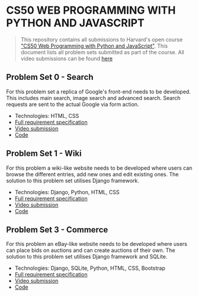 # CS50 WEB PROGRAMMING WITH PYTHON AND JAVASCRIPT

>This repository contains all submissions to Harvard's open course ["CS50 Web Programming with Python and JavaScript"](https://cs50.harvard.edu/web/2020/). This document lists all problem sets submitted as part of the course. All video submissions can be found [here](https://youtube.com/playlist?list=PLWOGMQeCra7LaScibYFzl59-Qu6ClBA5y&feature=shared)

## Problem Set 0 - Search

For this problem set a replica of Google's front-end needs to be developed. This includes main search, image search and advanced search. Search requests are sent to the actual Google via form action. 

+ Technologies: HTML, CSS
+ [Full requirement specification](https://cs50.harvard.edu/web/2020/projects/0/search/)
+ [Video submission](https://youtu.be/CznRTOHmMr0)
+ [Code](https://github.com/VikSil/CS50Web/tree/trunk/problem_sets/0_search)


## Problem Set 1 - Wiki

For this problem a wiki-like website needs to be developed where users can browse the different entries, add new ones and edit existing ones. The solution to this problem set utilises Django framework.

+ Technologies: Django, Python, HTML, CSS
+ [Full requirement specification](https://cs50.harvard.edu/web/2020/projects/1/)
+ [Video submission](https://youtu.be/e2JhwnXaUZg)
+ [Code](https://github.com/VikSil/CS50Web/tree/trunk/problem_sets/1_CS50_wiki)


## Problem Set 3 - Commerce

For this problem an eBay-like website needs to be developed where users can place bids on auctions and can create auctions of their own. The solution to this problem set utilises Django framework and SQLite.

+ Technologies: Django, SQLite, Python, HTML, CSS, Bootstrap
+ [Full requirement specification](https://cs50.harvard.edu/web/2020/projects/2/)
+ [Video submission](https://youtu.be/V4-v88ylnH0)
+ [Code](https://github.com/VikSil/CS50Web/tree/trunk/problem_sets/2_commerce)
